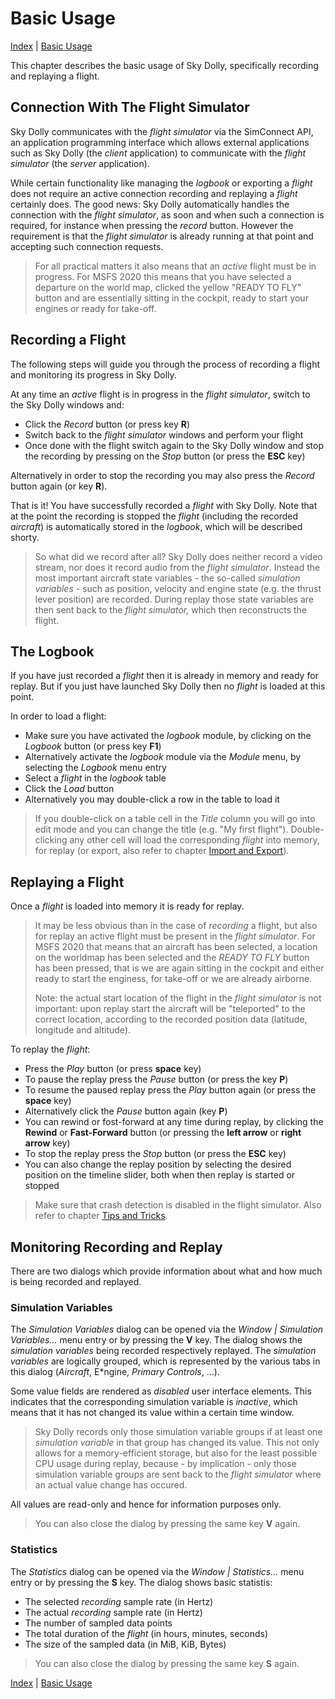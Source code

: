 # Basic Usage

[Index](index.md) \| [Basic Usage](basic.md)

This chapter describes the basic usage of Sky Dolly, specifically recording and replaying a flight.

## Connection With The Flight Simulator
Sky Dolly communicates with the *flight simulator* via the SimConnect API, an application programming interface which allows external applications such as Sky Dolly (the *client* application) to communicate with the *flight simulator* (the *server* application).

While certain functionality like managing the *logbook* or exporting a *flight* does not require an active connection recording and replaying a *flight* certainly does. The good news: Sky Dolly automatically handles the connection with the *flight simulator*, as soon and when such a connection is required, for instance when pressing the *record* button. However the requirement is that the *flight simulator* is already running at that point and accepting such connection requests.

> For all practical matters it also means that an *active* flight must be in progress. For MSFS 2020 this means that you have selected a departure on the world map, clicked the yellow "READY TO FLY" button and are essentially sitting in the cockpit, ready to start your engines or ready for take-off.

## Recording a Flight
The following steps will guide you through the process of recording a flight and monitoring its progress in Sky Dolly.

At any time an *active* flight is in progress in the *flight simulator*, switch to the Sky Dolly windows and:

- Click the *Record* button (or press key **R**)
- Switch back to the *flight simulator* windows and perform your flight
- Once done with the flight switch again to the Sky Dolly window and stop the recording by pressing on the *Stop* button (or press the **ESC** key)

Alternatively in order to stop the recording you may also press the *Record* button again (or key **R**).

That is it! You have successfully recorded a *flight* with Sky Dolly. Note that at the point the recording is stopped the *flight* (including the recorded *aircraft*) is automatically stored in the *logbook*, which will be described shorty.

> So what did we record after all? Sky Dolly does neither record a video stream, nor does it record audio from the *flight simulator*. Instead the most important aircraft state variables - the so-called *simulation variables* - such as position, velocity and engine state (e.g. the thrust lever position) are recorded. During replay those state variables are then sent back to the *flight simulator,* which then reconstructs the flight.

## The Logbook
If you have just recorded a *flight* then it is already in memory and ready for replay. But if you just have launched Sky Dolly then no *flight* is loaded at this point.

In order to load a flight:

- Make sure you have activated the *logbook* module, by clicking on the *Logbook* button (or press key **F1**)
- Alternatively activate the *logbook* module via the *Module* menu, by selecting the *Logbook* menu entry
- Select a *flight* in the *logbook* table
- Click the *Load* button
- Alternatively you may double-click a row in the table to load it

> If you double-click on a table cell in the *Title* column you will go into edit mode and you can change the title (e.g. "My first flight"). Double-clicking any other cell will load the corresponding *flight* into memory, for replay (or export, also refer to chapter [Import and Export](import-export.md)).

## Replaying a Flight
Once a *flight* is loaded into memory it is ready for replay.

> It may be less obvious than in the case of *recording* a flight, but also for replay an active flight must be present in the *flight simulator*. For MSFS 2020 that means that an aircraft has been selected, a location on the worldmap has been selected and the *READY TO FLY* button has been pressed, that is we are again sitting in the cockpit and either ready to start the enginess, for take-off or we are already airborne.
>
> Note: the actual start location of the flight in the *flight simulator* is not important: upon replay start the aircraft will be "teleported" to the correct location, according to the recorded position data (latitude, longitude and altitude).

To replay the *flight*:

- Press the *Play* button (or press **space** key)
- To pause the replay press the *Pause* button (or press the key **P**)
- To resume the paused replay press the *Play* button again (or press the **space** key)
- Alternatively click the *Pause* button again (key **P**)
- You can rewind or fost-forward at any time during replay, by clicking the **Rewind** or **Fast-Forward** button (or pressing the **left arrow** or **right arrow** key)
- To stop the replay press the *Stop* button (or press the **ESC** key)
- You can also change the replay position by selecting the desired position on the timeline slider, both when then replay is started or stopped

> Make sure that crash detection is disabled in the flight simulator. Also refer to chapter [Tips and Tricks](tips-and-tricks.md).

## Monitoring Recording and Replay
There are two dialogs which provide information about what and how much is being recorded and replayed.

### Simulation Variables
The *Simulation Variables* dialog can be opened via the *Window | Simulation Variables...* menu entry or by pressing the **V** key. The dialog shows the *simulation variables* being recorded respectively replayed. The *simulation variables* are logically grouped, which is represented by the various tabs in this dialog (*Aircraft*, E*ngine, *Primary Controls*, ...).

Some value fields are rendered as *disabled* user interface elements. This indicates that the corresponding simulation variable is *inactive*, which means that it has not changed its value within a certain time window.

> Sky Dolly records only those simulation variable groups if at least one *simulation variable* in that group has changed its value. This not only allows for a memory-efficient storage, but also for the least possible CPU usage during replay, because - by implication - only those simulation variable groups are sent back to the *flight simulator* where an actual value change has occured.

All values are read-only and hence for information purposes only.

> You can also close the dialog by pressing the same key **V** again.

### Statistics
The *Statistics* dialog can be opened via the *Window | Statistics...* menu entry or by pressing the **S** key. The dialog shows basic statistis:

- The selected *recording* sample rate (in Hertz)
- The actual *recording* sample rate (in Hertz)
- The number of sampled data points
- The total duration of the *flight* (in hours, minutes, seconds)
- The size of the sampled data (in MiB, KiB, Bytes)

> You can also close the dialog by pressing the same key **S** again.

[Index](index.md) \| [Basic Usage](basic.md)
